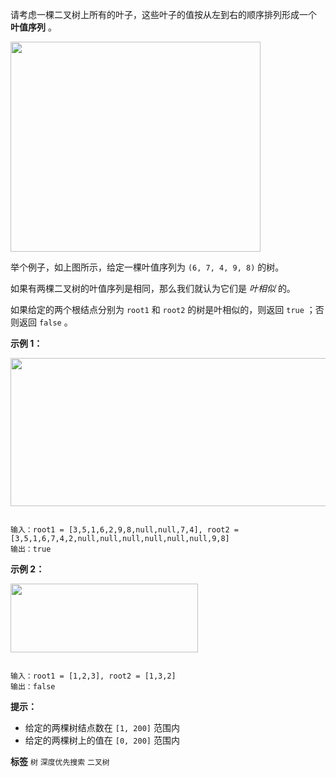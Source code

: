 请考虑一棵二叉树上所有的叶子，这些叶子的值按从左到右的顺序排列形成一个 **叶值序列** 。

<img alt="" src="https://s3-lc-upload.s3.amazonaws.com/uploads/2018/07/16/tree.png" style="height: 336px; width: 400px;" />

举个例子，如上图所示，给定一棵叶值序列为 `(6, 7, 4, 9, 8)` 的树。

如果有两棵二叉树的叶值序列是相同，那么我们就认为它们是 *叶相似* 的。

如果给定的两个根结点分别为 `root1` 和 `root2` 的树是叶相似的，则返回 `true` ；否则返回 `false` 。

 

 **示例 1：** 

<img alt="" src="https://assets.leetcode.com/uploads/2020/09/03/leaf-similar-1.jpg" style="height: 237px; width: 600px;" />

```

输入：root1 = [3,5,1,6,2,9,8,null,null,7,4], root2 = [3,5,1,6,7,4,2,null,null,null,null,null,null,9,8]
输出：true

```
 **示例 2：** 

<img alt="" src="https://assets.leetcode.com/uploads/2020/09/03/leaf-similar-2.jpg" style="height: 110px; width: 300px;" />

```

输入：root1 = [1,2,3], root2 = [1,3,2]
输出：false

```
 

 **提示：** 
- 给定的两棵树结点数在 `[1, 200]` 范围内
- 给定的两棵树上的值在 `[0, 200]` 范围内
 
**标签**
`树` `深度优先搜索` `二叉树` 

